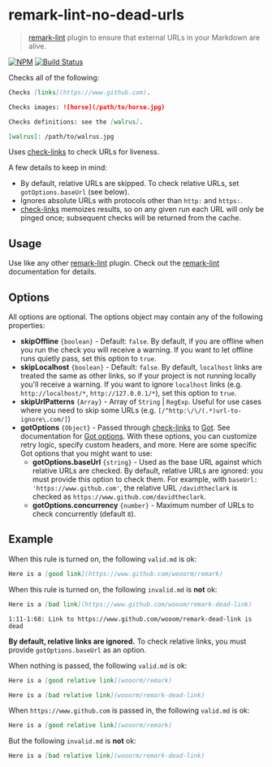 # remark-lint-no-dead-urls

> [remark-lint] plugin to ensure that external URLs in your Markdown are alive.

[![NPM](https://img.shields.io/npm/v/remark-lint-no-dead-urls.svg)](https://www.npmjs.com/package/remark-lint-no-dead-urls) [![Build Status](https://travis-ci.org/davidtheclark/remark-lint-no-dead-urls.svg?branch=master)](https://travis-ci.org/davidtheclark/remark-lint-no-dead-urls)

Checks all of the following:

```md
Checks [links](https://www.github.com).

Checks images: ![horse](/path/to/horse.jpg)

Checks definitions: see the [walrus].

[walrus]: /path/to/walrus.jpg
```

Uses [check-links] to check URLs for liveness.

A few details to keep in mind:

- By default, relative URLs are skipped. To check relative URLs, set `gotOptions.baseUrl` (see below).
- Ignores absolute URLs with protocols other than `http:` and `https:`.
- [check-links] memoizes results, so on any given run each URL will only be pinged once; subsequent checks will be returned from the cache.

## Usage

Use like any other [remark-lint] plugin. Check out the [remark-lint] documentation for details.

## Options

All options are optional. The options object may contain any of the following properties:

- **skipOffline** `{boolean}` - Default: `false`.
  By default, if you are offline when you run the check you will receive a warning.
  If you want to let offline runs quietly pass, set this option to `true`.
- **skipLocalhost** `{boolean}` - Default: `false`.
  By default, `localhost` links are treated the same as other links, so if your project is not running locally you'll receive a warning.
  If you want to ignore `localhost` links (e.g. `http://localhost/*`, `http://127.0.0.1/*`), set this option to `true`.
- **skipUrlPatterns** `{Array}` - Array of `String` | `RegExp`.
  Useful for use cases where you need to skip some URLs (e.g. `[/^http:\/\/(.*)url-to-ignore\.com/]`)
- **gotOptions** `{Object}` - Passed through [check-links] to [Got]. See documentation for [Got options](https://github.com/sindresorhus/got#options). With these options, you can customize retry logic, specify custom headers, and more. Here are some specific Got options that you might want to use:
  - **gotOptions.baseUrl** `{string}` - Used as the base URL against which relative URLs are checked.
    By default, relative URLs are ignored: you must provide this option to check them.
    For example, with `baseUrl: 'https://www.github.com'`, the relative URL `/davidtheclark` is checked as `https://www.github.com/davidtheclark`.
  - **gotOptions.concurrency** `{number}` - Maximum number of URLs to check concurrently (default `8`).

## Example

When this rule is turned on, the following `valid.md` is ok:

```md
Here is a [good link](https://www.github.com/wooorm/remark)
```

When this rule is turned on, the following `invalid.md` is **not** ok:

```md
Here is a [bad link](https://www.github.com/wooom/remark-dead-link)
```

```
1:11-1:68: Link to https://www.github.com/wooom/remark-dead-link is dead
```

**By default, relative links are ignored.**
To check relative links, you must provide `gotOptions.baseUrl` as an option.

When nothing is passed, the following `valid.md` is ok:

```md
Here is a [good relative link](wooorm/remark)

Here is a [bad relative link](wooorm/remark-dead-link)
```

When `https://www.github.com` is passed in, the following `valid.md` is ok:

```md
Here is a [good relative link](wooorm/remark)
```

But the following `invalid.md` is **not** ok:

```md
Here is a [bad relative link](wooorm/remark-dead-link)
```

[check-links]: https://github.com/transitive-bullshit/check-links
[Got]: https://github.com/sindresorhus/got
[remark-lint]: https://github.com/remarkjs/remark-lint

